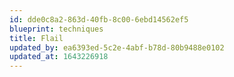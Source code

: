 ```yaml
---
id: dde0c8a2-863d-40fb-8c00-6ebd14562ef5
blueprint: techniques
title: Flail
updated_by: ea6393ed-5c2e-4abf-b78d-80b9488e0102
updated_at: 1643226918
---
```

